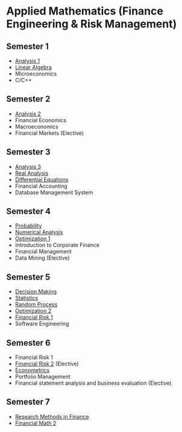 # Applied Mathematics (Finance Engineering & Risk Management)

## Semester 1

- [Analysis 1](analysis-1)
- [Linear Algebra](linear-algebra)
- Microeconomics
- C/C++

## Semester 2

- [Analysis 2](analysis-2)
- Financial Economics
- Macroeconomics
- Financial Markets (Elective)

## Semester 3

- [Analysis 3](analysis-3)
- [Real Analysis](real-analysis)
- [Differential Equations](differential-equations)
- Financial Accounting
- Database Management System

## Semester 4

- [Probability](probability)
- [Numerical Analysis](numerical-analysis)
- [Optimization 1](optimization-1)
- Introduction to Corporate Finance
- Financial Management
- Data Mining (Elective)

## Semester 5

- [Decision Making](decision-making)
- [Statistics](statistics)
- [Random Process](random-process)
- [Optimization 2](optimization-2)
- [Financial Risk 1](financial-risk-1)
- Software Engineering

## Semester 6

- Financial Risk 1
- [Financial Risk 2](financial-risk-2) (Elective)
- [Econometrics](econometrics)
- Portfolio Management
- Financial statement analysis and business evaluation (Elective)

## Semester 7

- [Research Methods in Finance](research-methods-in-finance)
- [Financial Math 2](financial-math-2)
